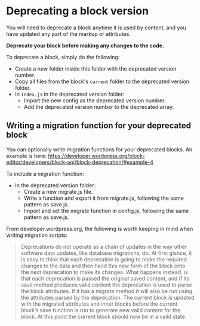 # Deprecating a block version

You will need to deprecate a block anytime it is used by content,
and you have updated any part of the markup or attributes.

**Deprecate your block before making any changes to the code.**

To deprecate a block, simply do the following:

- Create a new folder inside this folder with the deprecated version number.
- Copy all files from the block's `current` folder to the deprecated version folder.
- In `index.js` in the deprecated version folder:
	- Import the new config as the deprecated version number.
	- Add the deprecated version number to the deprecated array.

## Writing a migration function for your deprecated block

You can optionally write migration functions for your deprecated blocks.
An example is here: https://developer.wordpress.org/block-editor/developers/block-api/block-deprecation/#example-4

To include a migration function: 

- In the deprecated version folder:
	- Create a new migrate.js file.
	- Write a function and export it from migrate.js, following the same pattern as save.js.
	- Import and set the migrate function in config.js, following the same pattern as save.js.

From developer.wordpress.org, the following is worth keeping in mind when writing migration scripts:

> Deprecations do not operate as a chain of updates in the way other software data updates, like database migrations, do. At first glance, it is easy to think that each deprecation is going to make the required changes to the data and then hand this new form of the block onto the next deprecation to make its changes. What happens instead, is that each deprecation is passed the original saved content, and if its save method produces valid content the deprecation is used to parse the block attributes. If it has a migrate method it will also be run using the attributes parsed by the deprecation. The current block is updated with the migrated attributes and inner blocks before the current block’s save function is run to generate new valid content for the block. At this point the current block should now be in a valid state. 
